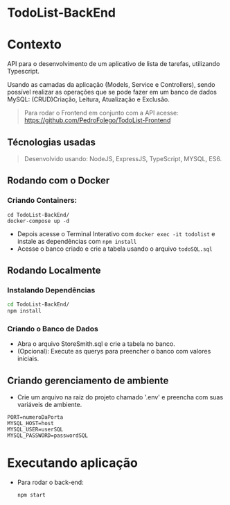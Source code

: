 # TodoList-BackEnd


# Contexto
API para o desenvolvimento de um aplicativo de lista de tarefas, utilizando Typescript.

Usando as camadas da aplicação (Models, Service e Controllers),
sendo possível realizar as operações que se pode fazer em um banco de dados MySQL: (CRUD)Criação, Leitura, Atualização e Exclusão.

> Para rodar o Frontend em conjunto com a API acesse: https://github.com/PedroFolego/TodoList-Frontend

## Técnologias usadas

> Desenvolvido usando: NodeJS, ExpressJS, TypeScript, MYSQL, ES6.


## Rodando com o Docker

### Criando Containers: 

```
cd TodoList-BackEnd/
docker-compose up -d
```
* Depois acesse o Terminal Interativo com `docker exec -it todolist` e instale as dependências com `npm install`
* Acesse o banco criado e crie a tabela usando o arquivo `todoSQL.sql`

## Rodando Localmente

### Instalando Dependências

```bash
cd TodoList-BackEnd/ 
npm install
``` 

### Criando o Banco de Dados

* Abra o arquivo StoreSmith.sql e crie a tabela no banco.
* (Opcional): Execute as querys para preencher o banco com valores iniciais.  

## Criando gerenciamento de ambiente

* Crie um arquivo na raiz do projeto chamado '.env' e preencha com suas variáveis de ambiente.

```
PORT=numeroDaPorta
MYSQL_HOST=host
MYSQL_USER=userSQL
MYSQL_PASSWORD=passwordSQL
```

# Executando aplicação

* Para rodar o back-end:

  ```
  npm start
  ```
